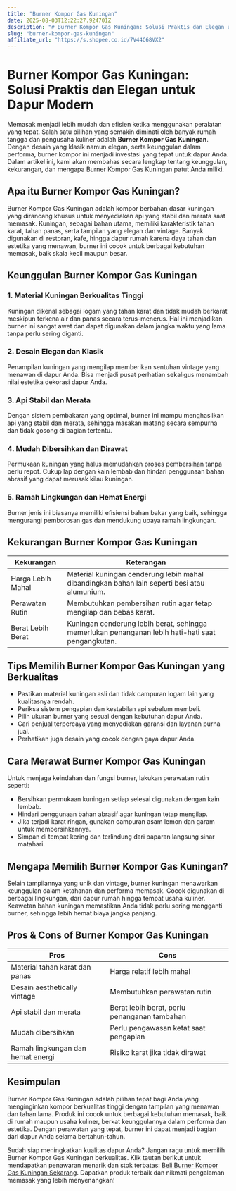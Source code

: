 ```yaml
---
title: "Burner Kompor Gas Kuningan"
date: 2025-08-03T12:22:27.924701Z
description: "# Burner Kompor Gas Kuningan: Solusi Praktis dan Elegan untuk Dapur Modern..."
slug: "burner-kompor-gas-kuningan"
affiliate_url: "https://s.shopee.co.id/7V44C68VX2"
---
```

# Burner Kompor Gas Kuningan: Solusi Praktis dan Elegan untuk Dapur Modern

Memasak menjadi lebih mudah dan efisien ketika menggunakan peralatan yang tepat. Salah satu pilihan yang semakin diminati oleh banyak rumah tangga dan pengusaha kuliner adalah **Burner Kompor Gas Kuningan**. Dengan desain yang klasik namun elegan, serta keunggulan dalam performa, burner kompor ini menjadi investasi yang tepat untuk dapur Anda. Dalam artikel ini, kami akan membahas secara lengkap tentang keunggulan, kekurangan, dan mengapa Burner Kompor Gas Kuningan patut Anda miliki.

## Apa itu Burner Kompor Gas Kuningan?

Burner Kompor Gas Kuningan adalah kompor berbahan dasar kuningan yang dirancang khusus untuk menyediakan api yang stabil dan merata saat memasak. Kuningan, sebagai bahan utama, memiliki karakteristik tahan karat, tahan panas, serta tampilan yang elegan dan vintage. Banyak digunakan di restoran, kafe, hingga dapur rumah karena daya tahan dan estetika yang menawan, burner ini cocok untuk berbagai kebutuhan memasak, baik skala kecil maupun besar.

## Keunggulan Burner Kompor Gas Kuningan

### 1. Material Kuningan Berkualitas Tinggi
Kuningan dikenal sebagai logam yang tahan karat dan tidak mudah berkarat meskipun terkena air dan panas secara terus-menerus. Hal ini menjadikan burner ini sangat awet dan dapat digunakan dalam jangka waktu yang lama tanpa perlu sering diganti.

### 2. Desain Elegan dan Klasik
Penampilan kuningan yang mengilap memberikan sentuhan vintage yang menawan di dapur Anda. Bisa menjadi pusat perhatian sekaligus menambah nilai estetika dekorasi dapur Anda.

### 3. Api Stabil dan Merata
Dengan sistem pembakaran yang optimal, burner ini mampu menghasilkan api yang stabil dan merata, sehingga masakan matang secara sempurna dan tidak gosong di bagian tertentu.

### 4. Mudah Dibersihkan dan Dirawat
Permukaan kuningan yang halus memudahkan proses pembersihan tanpa perlu repot. Cukup lap dengan kain lembab dan hindari penggunaan bahan abrasif yang dapat merusak kilau kuningan.

### 5. Ramah Lingkungan dan Hemat Energi
Burner jenis ini biasanya memiliki efisiensi bahan bakar yang baik, sehingga mengurangi pemborosan gas dan mendukung upaya ramah lingkungan.

## Kekurangan Burner Kompor Gas Kuningan

| **Kekurangan** |                                 **Keterangan**                               |
|----------------|--------------------------------------------------------------------------------|
| Harga Lebih Mahal | Material kuningan cenderung lebih mahal dibandingkan bahan lain seperti besi atau alumunium. |
| Perawatan Rutin | Membutuhkan pembersihan rutin agar tetap mengilap dan bebas karat.              |
| Berat Lebih Berat | Kuningan cenderung lebih berat, sehingga memerlukan penanganan lebih hati-hati saat pengangkutan. |

## Tips Memilih Burner Kompor Gas Kuningan yang Berkualitas

- Pastikan material kuningan asli dan tidak campuran logam lain yang kualitasnya rendah.
- Periksa sistem pengapian dan kestabilan api sebelum membeli.
- Pilih ukuran burner yang sesuai dengan kebutuhan dapur Anda.
- Cari penjual terpercaya yang menyediakan garansi dan layanan purna jual.
- Perhatikan juga desain yang cocok dengan gaya dapur Anda.

## Cara Merawat Burner Kompor Gas Kuningan

Untuk menjaga keindahan dan fungsi burner, lakukan perawatan rutin seperti:

- Bersihkan permukaan kuningan setiap selesai digunakan dengan kain lembab.
- Hindari penggunaan bahan abrasif agar kuningan tetap mengilap.
- Jika terjadi karat ringan, gunakan campuran asam lemon dan garam untuk membersihkannya.
- Simpan di tempat kering dan terlindung dari paparan langsung sinar matahari.

## Mengapa Memilih Burner Kompor Gas Kuningan?

Selain tampilannya yang unik dan vintage, burner kuningan menawarkan keunggulan dalam ketahanan dan performa memasak. Cocok digunakan di berbagai lingkungan, dari dapur rumah hingga tempat usaha kuliner. Keawetan bahan kuningan memastikan Anda tidak perlu sering mengganti burner, sehingga lebih hemat biaya jangka panjang.

## Pros & Cons of Burner Kompor Gas Kuningan

| **Pros**                          | **Cons**                                   |
|----------------------------------|--------------------------------------------|
| Material tahan karat dan panas   | Harga relatif lebih mahal               |
| Desain aesthetically vintage    | Membutuhkan perawatan rutin             |
| Api stabil dan merata            | Berat lebih berat, perlu penanganan tambahan |
| Mudah dibersihkan               | Perlu pengawasan ketat saat pengapian   |
| Ramah lingkungan dan hemat energi | Risiko karat jika tidak dirawat     |

## Kesimpulan

Burner Kompor Gas Kuningan adalah pilihan tepat bagi Anda yang menginginkan kompor berkualitas tinggi dengan tampilan yang menawan dan tahan lama. Produk ini cocok untuk berbagai kebutuhan memasak, baik di rumah maupun usaha kuliner, berkat keunggulannya dalam performa dan estetika. Dengan perawatan yang tepat, burner ini dapat menjadi bagian dari dapur Anda selama bertahun-tahun.

Sudah siap meningkatkan kualitas dapur Anda? Jangan ragu untuk memilih Burner Kompor Gas Kuningan berkualitas. Klik tautan berikut untuk mendapatkan penawaran menarik dan stok terbatas: [Beli Burner Kompor Gas Kuningan Sekarang](https://s.shopee.co.id/7V44C68VX2). Dapatkan produk terbaik dan nikmati pengalaman memasak yang lebih menyenangkan!